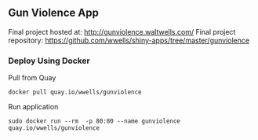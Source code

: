 ## Gun Violence App

Final project hosted at:  http://gunviolence.waltwells.com/
Final project repository: https://github.com/wwells/shiny-apps/tree/master/gunviolence

### Deploy Using Docker

Pull from Quay

```
docker pull quay.io/wwells/gunviolence
```

Run application

```
sudo docker run --rm  -p 80:80 --name gunviolence quay.io/wwells/gunviolence
```